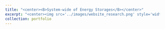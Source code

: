 ```yaml
---
title: "<center><B>System-wide of Energy Storages</B></center>"
excerpt: "<center><img src='../images/website_research.png' style='width:800px;'></center>"
collection: portfolio
---
```


